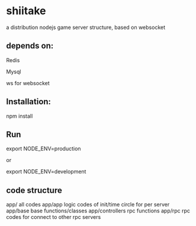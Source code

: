 shiitake
========

a distribution nodejs game server structure, based on websocket

depends on:
--------

Redis

Mysql

ws for websocket

Installation:
---------

npm install


Run
---------

export NODE_ENV=production

or

export NODE_ENV=development

code structure
----------
app/	all codes
app/app 	logic codes of init/time circle for per server
app/base  	base functions/classes
app/controllers		rpc functions
app/rpc 	rpc codes for connect to other rpc servers 